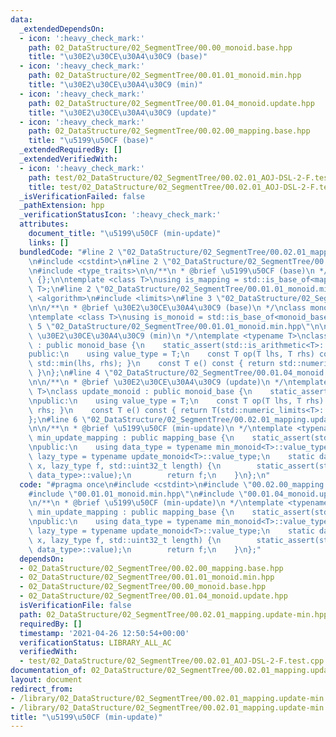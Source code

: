 ```yaml
---
data:
  _extendedDependsOn:
  - icon: ':heavy_check_mark:'
    path: 02_DataStructure/02_SegmentTree/00.00_monoid.base.hpp
    title: "\u30E2\u30CE\u30A4\u30C9 (base)"
  - icon: ':heavy_check_mark:'
    path: 02_DataStructure/02_SegmentTree/00.01.01_monoid.min.hpp
    title: "\u30E2\u30CE\u30A4\u30C9 (min)"
  - icon: ':heavy_check_mark:'
    path: 02_DataStructure/02_SegmentTree/00.01.04_monoid.update.hpp
    title: "\u30E2\u30CE\u30A4\u30C9 (update)"
  - icon: ':heavy_check_mark:'
    path: 02_DataStructure/02_SegmentTree/00.02.00_mapping.base.hpp
    title: "\u5199\u50CF (base)"
  _extendedRequiredBy: []
  _extendedVerifiedWith:
  - icon: ':heavy_check_mark:'
    path: test/02_DataStructure/02_SegmentTree/00.02.01_AOJ-DSL-2-F.test.cpp
    title: test/02_DataStructure/02_SegmentTree/00.02.01_AOJ-DSL-2-F.test.cpp
  _isVerificationFailed: false
  _pathExtension: hpp
  _verificationStatusIcon: ':heavy_check_mark:'
  attributes:
    document_title: "\u5199\u50CF (min-update)"
    links: []
  bundledCode: "#line 2 \"02_DataStructure/02_SegmentTree/00.02.01_mapping.update-min.hpp\"\
    \n#include <cstdint>\n#line 2 \"02_DataStructure/02_SegmentTree/00.02.00_mapping.base.hpp\"\
    \n#include <type_traits>\n\n/**\n * @brief \u5199\u50CF (base)\n */\nclass mapping_base\
    \ {};\n\ntemplate <class T>\nusing is_mapping = std::is_base_of<mapping_base,\
    \ T>;\n#line 2 \"02_DataStructure/02_SegmentTree/00.01.01_monoid.min.hpp\"\n#include\
    \ <algorithm>\n#include <limits>\n#line 3 \"02_DataStructure/02_SegmentTree/00.00_monoid.base.hpp\"\
    \n\n/**\n * @brief \u30E2\u30CE\u30A4\u30C9 (base)\n */\nclass monoid_base {};\n\
    \ntemplate <class T>\nusing is_monoid = std::is_base_of<monoid_base, T>;\n#line\
    \ 5 \"02_DataStructure/02_SegmentTree/00.01.01_monoid.min.hpp\"\n\n/**\n * @brief\
    \ \u30E2\u30CE\u30A4\u30C9 (min)\n */\ntemplate <typename T>\nclass min_monoid\
    \ : public monoid_base {\n    static_assert(std::is_arithmetic<T>::value);\n\n\
    public:\n    using value_type = T;\n    const T op(T lhs, T rhs) const { return\
    \ std::min(lhs, rhs); }\n    const T e() const { return std::numeric_limits<T>::max();\
    \ }\n};\n#line 4 \"02_DataStructure/02_SegmentTree/00.01.04_monoid.update.hpp\"\
    \n\n/**\n * @brief \u30E2\u30CE\u30A4\u30C9 (update)\n */\ntemplate <typename\
    \ T>\nclass update_monoid : public monoid_base {\n    static_assert(std::is_arithmetic<T>::value);\n\
    \npublic:\n    using value_type = T;\n    const T op(T lhs, T rhs) const { return\
    \ rhs; }\n    const T e() const { return T(std::numeric_limits<T>::max()); }\n\
    };\n#line 6 \"02_DataStructure/02_SegmentTree/00.02.01_mapping.update-min.hpp\"\
    \n\n/**\n * @brief \u5199\u50CF (min-update)\n */\ntemplate <typename T>\nclass\
    \ min_update_mapping : public mapping_base {\n    static_assert(std::is_arithmetic<T>::value);\n\
    \npublic:\n    using data_type = typename min_monoid<T>::value_type;\n    using\
    \ lazy_type = typename update_monoid<T>::value_type;\n    static data_type op(data_type\
    \ x, lazy_type f, std::uint32_t length) {\n        static_assert(std::is_convertible<lazy_type,\
    \ data_type>::value);\n        return f;\n    }\n};\n"
  code: "#pragma once\n#include <cstdint>\n#include \"00.02.00_mapping.base.hpp\"\n\
    #include \"00.01.01_monoid.min.hpp\"\n#include \"00.01.04_monoid.update.hpp\"\n\
    \n/**\n * @brief \u5199\u50CF (min-update)\n */\ntemplate <typename T>\nclass\
    \ min_update_mapping : public mapping_base {\n    static_assert(std::is_arithmetic<T>::value);\n\
    \npublic:\n    using data_type = typename min_monoid<T>::value_type;\n    using\
    \ lazy_type = typename update_monoid<T>::value_type;\n    static data_type op(data_type\
    \ x, lazy_type f, std::uint32_t length) {\n        static_assert(std::is_convertible<lazy_type,\
    \ data_type>::value);\n        return f;\n    }\n};"
  dependsOn:
  - 02_DataStructure/02_SegmentTree/00.02.00_mapping.base.hpp
  - 02_DataStructure/02_SegmentTree/00.01.01_monoid.min.hpp
  - 02_DataStructure/02_SegmentTree/00.00_monoid.base.hpp
  - 02_DataStructure/02_SegmentTree/00.01.04_monoid.update.hpp
  isVerificationFile: false
  path: 02_DataStructure/02_SegmentTree/00.02.01_mapping.update-min.hpp
  requiredBy: []
  timestamp: '2021-04-26 12:50:54+00:00'
  verificationStatus: LIBRARY_ALL_AC
  verifiedWith:
  - test/02_DataStructure/02_SegmentTree/00.02.01_AOJ-DSL-2-F.test.cpp
documentation_of: 02_DataStructure/02_SegmentTree/00.02.01_mapping.update-min.hpp
layout: document
redirect_from:
- /library/02_DataStructure/02_SegmentTree/00.02.01_mapping.update-min.hpp
- /library/02_DataStructure/02_SegmentTree/00.02.01_mapping.update-min.hpp.html
title: "\u5199\u50CF (min-update)"
---
```

